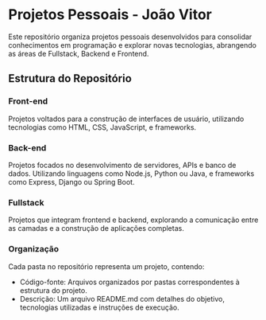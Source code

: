 # Projetos Pessoais - João Vitor
 Este repositório organiza projetos pessoais desenvolvidos para consolidar conhecimentos em programação e explorar novas tecnologias, abrangendo as áreas de Fullstack, Backend e Frontend.


## Estrutura do Repositório
### Front-end
Projetos voltados para a construção de interfaces de usuário, utilizando tecnologias como HTML, CSS, JavaScript, e frameworks.

### Back-end
Projetos focados no desenvolvimento de servidores, APIs e banco de dados. Utilizando linguagens como Node.js, Python ou Java, e frameworks como Express, Django ou Spring Boot.

### Fullstack
Projetos que integram frontend e backend, explorando a comunicação entre as camadas e a construção de aplicações completas.

### Organização
Cada pasta no repositório representa um projeto, contendo:

- Código-fonte: Arquivos organizados por pastas correspondentes à estrutura do projeto.
- Descrição: Um arquivo README.md com detalhes do objetivo, tecnologias utilizadas e instruções de execução.
